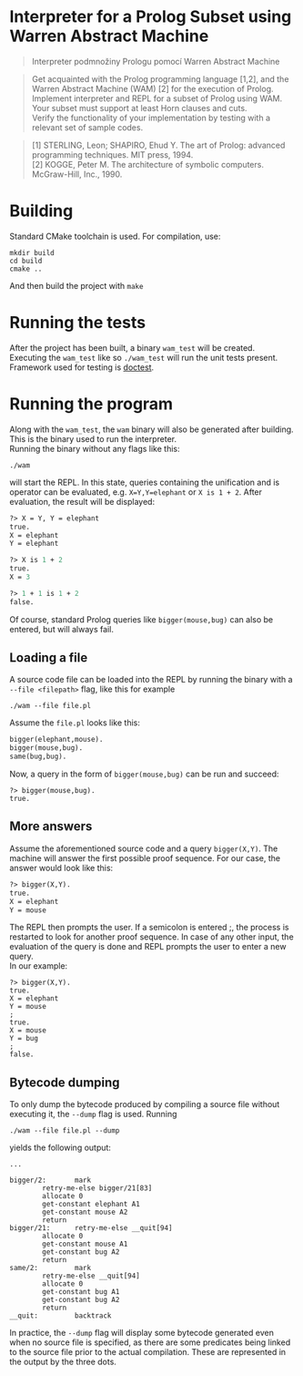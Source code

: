 # Interpreter for a Prolog Subset using Warren Abstract Machine
> Interpreter podmnožiny Prologu pomocí Warren Abstract Machine  

> Get acquainted with the Prolog programming language [1,2], and the Warren Abstract Machine (WAM) [2] for the execution of Prolog.  
> Implement interpreter and REPL for a subset of Prolog using WAM.  
> Your subset must support at least Horn clauses and cuts.  
> Verify the functionality of your implementation by testing with a relevant set of sample codes.  

> [1] STERLING, Leon; SHAPIRO, Ehud Y. The art of Prolog: advanced programming techniques. MIT press, 1994.  
> [2] KOGGE, Peter M. The architecture of symbolic computers. McGraw-Hill, Inc., 1990.   

# Building
Standard CMake toolchain is used. For compilation, use:
```
mkdir build
cd build
cmake ..
```
And then build the project with `make`

# Running the tests
After the project has been built, a binary `wam_test` will be created.  
Executing the `wam_test` like so `./wam_test` will run the unit tests present. Framework used for testing is [doctest](https://github.com/doctest/doctest/tree/master).

# Running the program
Along with the `wam_test`, the `wam` binary will also be generated after building. This is the binary used to run the interpreter.  
Running the binary without any flags like this:
```
./wam
```
will start the REPL. In this state, queries containing the unification and is operator can be evaluated, e.g. `X=Y,Y=elephant` or `X is 1 + 2`.
After evaluation, the result will be displayed:
```pl
?> X = Y, Y = elephant
true.
X = elephant
Y = elephant

?> X is 1 + 2
true.
X = 3

?> 1 + 1 is 1 + 2
false.
```
Of course, standard Prolog queries like `bigger(mouse,bug)` can also be entered, but will always fail.
## Loading a file
A source code file can be loaded into the REPL by running the binary with a `--file <filepath>` flag, like this for example 
```
./wam --file file.pl
```
Assume the `file.pl` looks like this:
```pl
bigger(elephant,mouse).
bigger(mouse,bug).
same(bug,bug).
```
Now, a query in the form of `bigger(mouse,bug)` can be run and succeed:
```
?> bigger(mouse,bug).
true.
```
## More answers
Assume the aforementioned source code and a query `bigger(X,Y)`.
The machine will answer the first possible proof sequence.
For our case, the answer would look like this:
```pl
?> bigger(X,Y).
true.
X = elephant
Y = mouse
```
The REPL then prompts the user. If a semicolon is entered ;, the process is restarted to look for another proof sequence. In case of any other input, the evaluation of the query is done and REPL prompts the user to enter a new query.  
In our example:
```
?> bigger(X,Y).
true.
X = elephant
Y = mouse
;
true.
X = mouse
Y = bug
;
false.
```
## Bytecode dumping
To only dump the bytecode produced by compiling a source file without executing it, the `--dump` flag is used. Running
```
./wam --file file.pl --dump
```
yields the following output:
```
...

bigger/2:       mark
        retry-me-else bigger/21[83]
        allocate 0
        get-constant elephant A1
        get-constant mouse A2
        return
bigger/21:      retry-me-else __quit[94]
        allocate 0
        get-constant mouse A1
        get-constant bug A2
        return
same/2:         mark
        retry-me-else __quit[94]
        allocate 0
        get-constant bug A1
        get-constant bug A2
        return
__quit:         backtrack
```
In practice, the `--dump` flag will display some bytecode generated even when no source file is specified, as there are some predicates being linked to the source file prior to the actual compilation. These are represented in the output by the three dots.